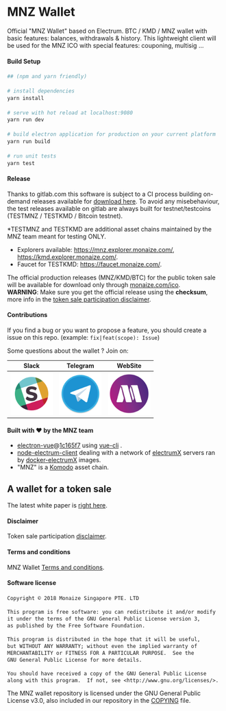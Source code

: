 # MNZ Wallet

Official "MNZ Wallet" based on Electrum.
BTC / KMD / MNZ wallet with basic features: balances, withdrawals & history.
This lightweight client will be used for the MNZ ICO with special features: couponing, multisig ...

#### Build Setup

``` bash
## (npm and yarn friendly)

# install dependencies
yarn install

# serve with hot reload at localhost:9080
yarn run dev

# build electron application for production on your current platform
yarn run build

# run unit tests
yarn test

```
#### Release

Thanks to gitlab.com this software is subject to a CI process building on-demand releases available for [download here](https://gitlab.com/monaize-mnz/mnz-wallet/tags).
To avoid any misebehaviour, the test releases available on gitlab are always built for testnet/testcoins (TESTMNZ / TESTKMD / Bitcoin testnet).

*TESTMNZ and TESTKMD are additional asset chains maintained by the MNZ team meant for testing ONLY.
- Explorers available: https://mnz.explorer.monaize.com/, https://kmd.explorer.monaize.com/.
- Faucet for TESTKMD: https://faucet.monaize.com/.

The official production releases (MNZ/KMD/BTC) for the public token sale will be available for download only through [monaize.com/ico](https://monaize.com/ico).  
**WARNING**: Make sure you get the official release using the **checksum**, more info in the [token sale participation disclaimer](https://gitlab.com/monaize-mnz/mnz-wallet/blob/master/LEGAL/DISCLAIMER).

#### Contributions

If you find a bug or you want to propose a feature, you should create a issue on this repo. (example: ```fix|feat(scope): Issue```)

Some questions about the wallet ? Join on:

Slack | Telegram | WebSite
--------------- | ---- | ---
[<img src="./resources/assets/slack_icon.png" alt="test image size" height="100px" width="100px">](https://docs.google.com/forms/d/e/1FAIpQLScre9X8loy1Q5zhelpqVfCib65m4PKc2kWUKKYgDIE67Mx9Pg/viewform) | [<img src="./resources/assets/telegram_icon.png" alt="test image size" height="100px" width="100px">](https://t.me/MonaizeOfficial) | [<img src="./build/icons/512x512.png" alt="test image size" height="100px" width="100px">](https://monaize.com/#/uk/ico)

#### Built with ♥️ by the MNZ team
- [electron-vue](https://github.com/SimulatedGREG/electron-vue)@[1c165f7](https://github.com/SimulatedGREG/electron-vue/tree/1c165f7c5e56edaf48be0fbb70838a1af26bb015) using [vue-cli](https://github.com/vuejs/vue-cli) . 
- [node-electrum-client](https://github.com/Monaize/node-electrum-client/tree/electrumx-persistence) dealing with a network of [electrumX](https://github.com/Monaize/electrumx) servers ran by [docker-electrumX](https://github.com/Monaize/docker-electrumx) images.
- "MNZ" is a [Komodo](https://github.com/Monaize/komodo) asset chain.


## A wallet for a token sale
The latest white paper is [right here](https://monaize.com/assets/pdf/monaize_whitepaper.pdf).

#### Disclaimer

Token sale participation [disclaimer](https://gitlab.com/monaize-mnz/mnz-wallet/blob/master/LEGAL/DISCLAIMER).

#### Terms and conditions

MNZ Wallet [Terms and conditions](https://gitlab.com/monaize-mnz/mnz-wallet/blob/master/LEGAL/TERMS_AND_CONDITIONS).

#### Software license

```
Copyright © 2018 Monaize Singapore PTE. LTD

This program is free software: you can redistribute it and/or modify
it under the terms of the GNU General Public License version 3,
as published by the Free Software Foundation.

This program is distributed in the hope that it will be useful,
but WITHOUT ANY WARRANTY; without even the implied warranty of
MERCHANTABILITY or FITNESS FOR A PARTICULAR PURPOSE.  See the
GNU General Public License for more details.

You should have received a copy of the GNU General Public License
along with this program.  If not, see <http://www.gnu.org/licenses/>.
```

The MNZ wallet repository is licensed under the GNU General Public License v3.0, also included in our repository in the [COPYING](https://gitlab.com/monaize-mnz/mnz-wallet/blob/master/LEGAL/COPYING) file.
